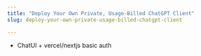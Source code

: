 ```yaml
---
title: "Deploy Your Own Private, Usage-Billed ChatGPT Client"
slug: deploy-your-own-private-usage-billed-chatgpt-client

---
```


* ChatUI + vercel/nextjs basic auth